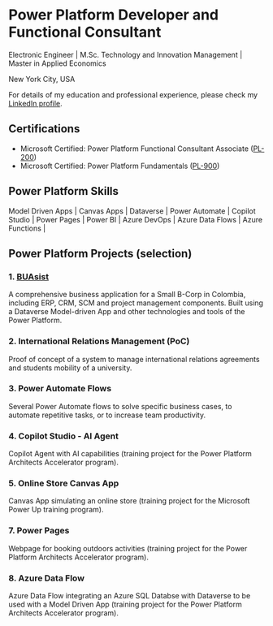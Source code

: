# Power Platform Developer and Functional Consultant

Electronic Engineer | M.Sc. Technology and Innovation Management | Master in Applied Economics

New York City, USA

For details of my education and professional experience, please check my [LinkedIn profile](https://www.linkedin.com/in/camilo-villa-moreno). 

## Certifications
- Microsoft Certified: Power Platform Functional Consultant Associate ([PL-200](https://learn.microsoft.com/api/credentials/share/en-us/camilovillam/7E93DCEB794FFFD8?sharingId=2FEA0D547B3520DC)) 
- Microsoft Certified: Power Platform Fundamentals ([PL-900](https://learn.microsoft.com/api/credentials/share/en-us/camilovillam/512AE2FB181DCE59?sharingId=2FEA0D547B3520DC)) 
    
## Power Platform Skills
Model Driven Apps | Canvas Apps | Dataverse | Power Automate | Copilot Studio | Power Pages | Power BI | Azure DevOps | Azure Data Flows | Azure Functions |
  
## Power Platform Projects (selection)

### 1. [BUAsist](https://camilovillam.github.io/projects/BUAsist)

A comprehensive business application for a Small B-Corp in Colombia, including ERP, CRM, SCM and project management components. Built using a Dataverse Model-driven App and other technologies and tools of the Power Platform.

### 2. International Relations Management (PoC)

Proof of concept of a system to manage international relations agreements and students mobility of a university.

### 3. Power Automate Flows

Several Power Automate flows to solve specific business cases, to automate repetitive tasks, or to increase team productivity.

### 4. Copilot Studio - AI Agent

Copilot Agent with AI capabilities (training project for the Power Platform Architects Accelerator program).

### 5. Online Store Canvas App

Canvas App simulating an online store (training project for the Microsoft Power Up training program).

### 7. Power Pages

Webpage for booking outdoors activities (training project for the Power Platform Architects Accelerator program).

### 8. Azure Data Flow

Azure Data Flow integrating an Azure SQL Databse with Dataverse to be used with a Model Driven App (training project for the Power Platform Architects Accelerator program).

